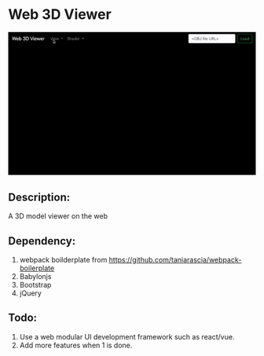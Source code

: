# Web 3D Viewer

![Demo Gif](demo.gif)

## Description:
A 3D model viewer on the web

## Dependency:
1. webpack boilderplate from https://github.com/taniarascia/webpack-boilerplate
2. Babylonjs
3. Bootstrap
4. jQuery

## Todo:
1. Use a web modular UI development framework such as react/vue.
2. Add more features when 1 is done.
